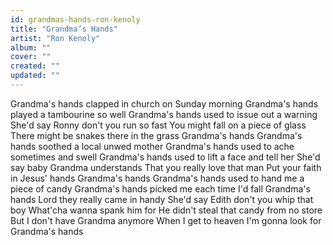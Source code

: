 ```yaml
---
id: grandmas-hands-ron-kenoly
title: "Grandma’s Hands"
artist: "Ron Kenoly"
album: ""
cover: ""
created: ""
updated: ""
---
```


Grandma's hands clapped in church on Sunday morning
Grandma's hands played a tambourine so well
Grandma's hands used to issue out a warning
She'd say Ronny don't you run so fast
You might fall on a piece of glass
There might be snakes there in the grass
Grandma's hands
Grandma's hands soothed a local unwed mother
Grandma's hands used to ache sometimes and swell
Grandma's hands used to lift a face and tell her
She'd say baby Grandma understands
That you really love that man
Put your faith in Jesus' hands
Grandma's hands
Grandma's hands used to hand me a piece of candy
Grandma's hands picked me each time I'd fall
Grandma's hands
Lord they really came in handy
She'd say Edith don't you whip that boy
What'cha wanna spank him for
He didn't steal that candy from no store
But I don't have Grandma anymore
When I get to heaven
I'm gonna look for Grandma's hands